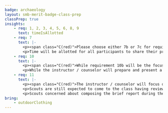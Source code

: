 ```yaml
---
badge: archaeology
layout: smb-merit-badge-class-prep
classPrep: true
insights:
    - req: 1, 2, 3, 4, 5, 6, 8, 9
      text: timeIsAllotted
    - req: 7
      text: |-
        <p><span class="C(red)">Please choose either 7b or 7c for requirement 7.</span></p>
        <p>Time will be allotted for all participants to share their prepared work for sign off consideration.</p>
    - req: 10
      text: |-
        <p><span class="C(red)">While requirement 10b will be the focus during the class, this does not exempt a Scout from reading, reviewing, and preparing for the requirement ahead of the class.</span></p>
        <p>While the instructor / counselor will prepare and present a simulated project, Scouts are still expected to prepare by being able to explain and perform each of the components described within this requirement.</p>
    - req: 11
      text: |-
        <p><span class="C(red)">The instructor / counselor will focus on requirement 11b during the class.</span></p>
        <p>Scouts are still expected to come to the class having reviewed and understanding the methods of experimental archaeology and with an item or skill in mind.</p>
        <p>Scouts concerned about composing the brief report during the class, should consider attempting this requirement as best they can ahead of the class and bringing their partisl or completed work with them.</p>
bring:
    - outdoorClothing
---
```

